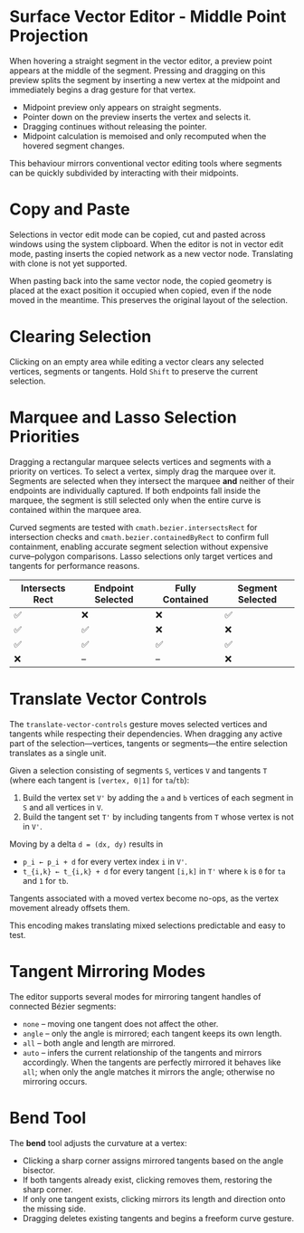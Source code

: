 # Surface Vector Editor - Middle Point Projection

When hovering a straight segment in the vector editor, a preview point appears at the middle of the segment. Pressing and dragging on this preview splits the segment by inserting a new vertex at the midpoint and immediately begins a drag gesture for that vertex.

- Midpoint preview only appears on straight segments.
- Pointer down on the preview inserts the vertex and selects it.
- Dragging continues without releasing the pointer.
- Midpoint calculation is memoised and only recomputed when the hovered segment changes.

This behaviour mirrors conventional vector editing tools where segments can be quickly subdivided by interacting with their midpoints.

# Copy and Paste

Selections in vector edit mode can be copied, cut and pasted across windows using the system clipboard. When the editor is not in vector edit mode, pasting inserts the copied network as a new vector node. Translating with clone is not yet supported.

When pasting back into the same vector node, the copied geometry is placed at the exact position it occupied when copied, even if the node moved in the meantime. This preserves the original layout of the selection.

# Clearing Selection

Clicking on an empty area while editing a vector clears any selected vertices, segments or tangents. Hold `Shift` to preserve the current selection.

# Marquee and Lasso Selection Priorities

Dragging a rectangular marquee selects vertices and segments with a priority on
vertices. To select a vertex, simply drag the marquee over it. Segments are
selected when they intersect the marquee **and** neither of their endpoints are
individually captured. If both endpoints fall inside the marquee, the segment is
still selected only when the entire curve is contained within the marquee area.

Curved segments are tested with `cmath.bezier.intersectsRect` for intersection
checks and `cmath.bezier.containedByRect` to confirm full containment, enabling
accurate segment selection without expensive curve–polygon comparisons. Lasso
selections only target vertices and tangents for performance reasons.

| Intersects Rect | Endpoint Selected | Fully Contained | Segment Selected |
| ---------------- | ---------------- | --------------- | ---------------- |
| ✅                | ❌                | ❌               | ✅                |
| ✅                | ✅                | ❌               | ❌               |
| ✅                | ✅                | ✅               | ✅                |
| ❌                | –                | –               | ❌               |

# Translate Vector Controls

The `translate-vector-controls` gesture moves selected vertices and tangents while respecting their dependencies. When dragging any active part of the selection—vertices, tangents or segments—the entire selection translates as a single unit.

Given a selection consisting of segments `S`, vertices `V` and tangents `T` (where each tangent is `[vertex, 0|1]` for `ta`/`tb`):

1. Build the vertex set `V'` by adding the `a` and `b` vertices of each segment in `S` and all vertices in `V`.
2. Build the tangent set `T'` by including tangents from `T` whose vertex is not in `V'`.

Moving by a delta `d = (dx, dy)` results in

- `p_i ← p_i + d` for every vertex index `i` in `V'`.
- `t_{i,k} ← t_{i,k} + d` for every tangent `[i,k]` in `T'` where `k` is `0` for `ta` and `1` for `tb`.

Tangents associated with a moved vertex become no-ops, as the vertex movement already offsets them.

This encoding makes translating mixed selections predictable and easy to test.

# Tangent Mirroring Modes

The editor supports several modes for mirroring tangent handles of connected Bézier segments:

- `none` – moving one tangent does not affect the other.
- `angle` – only the angle is mirrored; each tangent keeps its own length.
- `all` – both angle and length are mirrored.
- `auto` – infers the current relationship of the tangents and mirrors accordingly. When the tangents are perfectly mirrored it behaves like `all`; when only the angle matches it mirrors the angle; otherwise no mirroring occurs.

# Bend Tool

The **bend** tool adjusts the curvature at a vertex:

- Clicking a sharp corner assigns mirrored tangents based on the angle bisector.
- If both tangents already exist, clicking removes them, restoring the sharp corner.
- If only one tangent exists, clicking mirrors its length and direction onto the missing side.
- Dragging deletes existing tangents and begins a freeform curve gesture.
